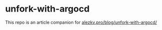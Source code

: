 # unfork-with-argocd
This repo is an article companion for [alezkv.pro/blog/unfork-with-argocd/](alezkv.pro/blog/unfork-with-argocd/)
